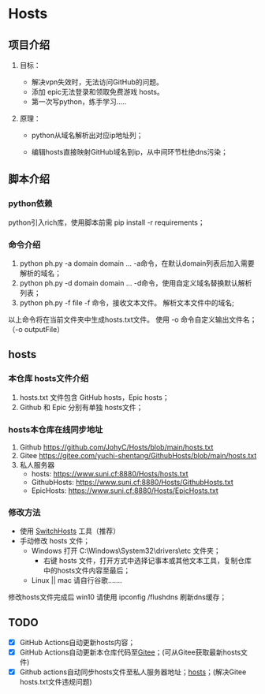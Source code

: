 # Hosts

## 项目介绍

1. 目标：

   - 解决vpn失效时，无法访问GitHub的问题。
   - 添加 epic无法登录和领取免费游戏 hosts。
   - 第一次写python，练手学习.....

2. 原理：

   - python从域名解析出对应ip地址列；

   - 编辑hosts直接映射GitHub域名到ip，从中间环节杜绝dns污染；

## 脚本介绍

### python依赖

python引入rich库，使用脚本前需 pip install -r requirements；

### 命令介绍

1. python ph.py -a domain domain ...
   -a命令，在默认domain列表后加入需要解析的域名；
2. python ph.py -d domain domain ...
   -d命令，使用自定义域名替换默认解析列表；
3. python ph.py -f file
   -f 命令，接收文本文件。
   解析文本文件中的域名;

以上命令将在当前文件夹中生成hosts.txt文件。
使用 -o 命令自定义输出文件名；（-o outputFile）

## hosts

### 本仓库 hosts文件介绍

1. hosts.txt 文件包含 GitHub hosts，Epic hosts；
2. Github 和 Epic 分别有单独 hosts文件；

### hosts本仓库在线同步地址

1. Github https://github.com/JohyC/Hosts/blob/main/hosts.txt
2. Gitee https://gitee.com/yuchi-shentang/GithubHosts/blob/main/hosts.txt
3. 私人服务器 
   - hosts:          https://www.suni.cf:8880/Hosts/hosts.txt 
   - GithubHosts:    https://www.suni.cf:8880/Hosts/GithubHosts.txt
   - EpicHosts:      https://www.suni.cf:8880/Hosts/EpicHosts.txt

### 修改方法

- 使用 [SwitchHosts](https://github.com/oldj/SwitchHosts) 工具（推荐）
- 手动修改 hosts 文件；
  - Windows 打开 C:\Windows\System32\drivers\etc 文件夹；
    - 右键 hosts 文件，打开方式中选择记事本或其他文本工具，复制仓库中的hosts文件内容至最后；
  - Linux || mac 请自行谷歌.......

修改hosts文件完成后 win10 请使用 ipconfig /flushdns 刷新dns缓存；

## TODO

- [x] GitHub Actions自动更新hosts内容；
- [x] GitHub Actions自动更新本仓库代码至[Gitee](https://gitee.com/yuchi-shentang/GithubHosts)；(可从Gitee获取最新hosts文件)
- [x] Github actions自动同步hosts文件至私人服务器地址；[hosts](https://www.suni.cf:8880/Hosts/hosts.txt)；(解决Gitee hosts.txt文件违规问题)

